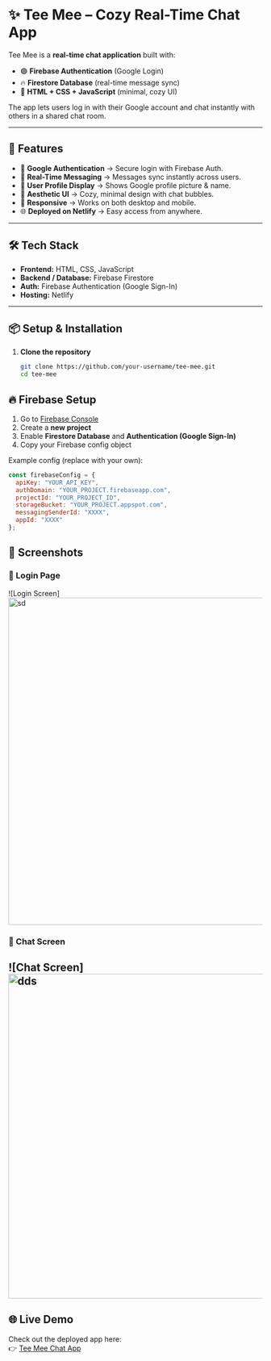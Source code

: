 # ✨ Tee Mee – Cozy Real-Time Chat App  

Tee Mee is a **real-time chat application** built with:  
- 🟣 **Firebase Authentication** (Google Login)  
- 🔥 **Firestore Database** (real-time message sync)  
- 🎨 **HTML + CSS + JavaScript** (minimal, cozy UI)  

The app lets users log in with their Google account and chat instantly with others in a shared chat room.  

---

## 🚀 Features
- 🔑 **Google Authentication** → Secure login with Firebase Auth.  
- 💬 **Real-Time Messaging** → Messages sync instantly across users.  
- 👤 **User Profile Display** → Shows Google profile picture & name.  
- 🎨 **Aesthetic UI** → Cozy, minimal design with chat bubbles.  
- 📱 **Responsive** → Works on both desktop and mobile.  
- 🌐 **Deployed on Netlify** → Easy access from anywhere.  

---

## 🛠️ Tech Stack
- **Frontend:** HTML, CSS, JavaScript  
- **Backend / Database:** Firebase Firestore  
- **Auth:** Firebase Authentication (Google Sign-In)  
- **Hosting:** Netlify  

---

## 📦 Setup & Installation  

1. **Clone the repository**  
   ```bash
   git clone https://github.com/your-username/tee-mee.git
   cd tee-mee
## 🔥 Firebase Setup  

1. Go to [Firebase Console](https://console.firebase.google.com/)  
2. Create a **new project**  
3. Enable **Firestore Database** and **Authentication (Google Sign-In)**  
4. Copy your Firebase config object  

Example config (replace with your own):  

```js
const firebaseConfig = {
  apiKey: "YOUR_API_KEY",
  authDomain: "YOUR_PROJECT.firebaseapp.com",
  projectId: "YOUR_PROJECT_ID",
  storageBucket: "YOUR_PROJECT.appspot.com",
  messagingSenderId: "XXXX",
  appId: "XXXX"
};
```
## 📸 Screenshots  
### 🔑 Login Page  
![Login Screen]
<img width="1013" height="649" alt="sd" src="https://github.com/user-attachments/assets/95cacc66-98a4-4453-9b16-a6f644b84a48" />

### 💬 Chat Screen  
![Chat Screen]
<img width="1013" height="644" alt="dds" src="https://github.com/user-attachments/assets/f2392102-12a7-461c-8a40-d53446f72caa" />
---
## 🌐 Live Demo

Check out the deployed app here:  
👉 [Tee Mee Chat App](https://teemee.netlify.app/)
